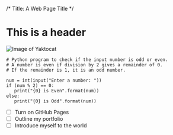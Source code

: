 /*
Title: A Web Page Title
*/

# This is a header
![Image of Yaktocat](https://octodex.github.com/images/yaktocat.png)

```
# Python program to check if the input number is odd or even.
# A number is even if division by 2 gives a remainder of 0.
# If the remainder is 1, it is an odd number.

num = int(input("Enter a number: "))
if (num % 2) == 0:
   print("{0} is Even".format(num))
else:
   print("{0} is Odd".format(num))
```

- [ ] Turn on GitHub Pages
- [ ] Outline my portfolio 
- [ ] Introduce myself to the world
